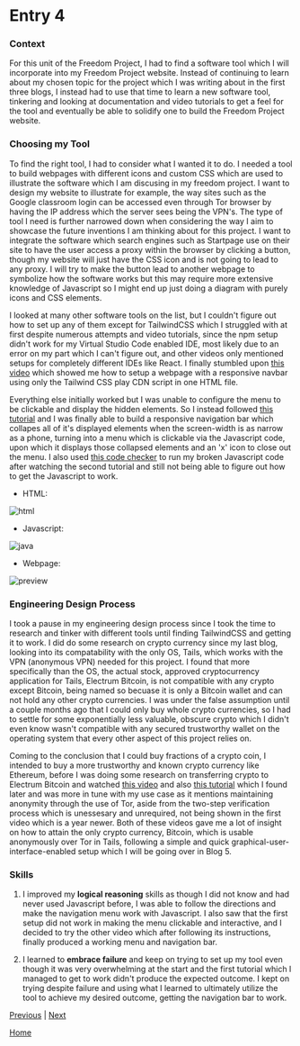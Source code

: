 # Entry 4

### Context
For this unit of the Freedom Project, I had to find a software tool which I will incorporate into my Freedom Project website. Instead of continuing to learn about my chosen topic for the project which I was writing about in the first three blogs, I instead had to use that time to learn a new software tool, tinkering and looking at documentation and video tutorials to get a feel for the tool and eventually be able to solidify one to build the Freedom Project website.

### Choosing my Tool
To find the right tool, I had to consider what I wanted it to do. I needed a tool to build webpages with different icons and custom CSS which are used to illustrate the software which I am discusing in my freedom project. I want to design my website to illustrate for example, the way sites such as the Google classroom login can be accessed even through Tor browser by having the IP address which the server sees being the VPN's. The type of tool I need is further narrowed down when considering the way I aim to showcase the future inventions I am thinking about for this project. I want to integrate the software which search engines such as Startpage use on their site to have the user access a proxy within the browser by clicking a button, though my website will just have the CSS icon and is not going to lead to any proxy. I will try to make the button lead to another webpage to symbolize how the software works but this may require more extensive knowledge of Javascript so I might end up just doing a diagram with purely icons and CSS elements.

I looked at many other software tools on the list, but I couldn't figure out how to set up any of them except for TailwindCSS which I struggled with at first despite numerous attempts and video tutorials, since the npm setup didn't work for my Virtual Studio Code enabled IDE, most likely due to an error on my part which I can't figure out, and other videos only mentioned setups for completely different IDEs like React. I finally stumbled upon [this video](https://www.youtube.com/watch?v=vYowvsUiChs) which showed me how to setup a webpage with a responsive navbar using only the Tailwind CSS play CDN script in one HTML file. 

Everything else initially worked but I was unable to configure the menu to be clickable and display the hidden elements. So I instead followed [this tutorial](https://www.youtube.com/watch?v=X6CsbhSVUEc) and I was finally able to build a responsive navigation bar which collapes all of it's displayed elements when the screen-width is as narrow as a phone, turning into a menu which is clickable via the Javascript code, upon which it displays those collapsed elements and an 'x' icon to close out the menu. I also used [this code checker](https://zzzcode.ai/) to run my broken Javascript code after watching the second tutorial and still not being able to figure out how to get the Javascript to work.

  - HTML:
    
![html](https://github.com/jacobl3371/sep10-freedom-project/assets/146866607/8d3bdd98-4390-42d7-b52f-54fa1b3481cd)

  - Javascript:
    
![java](https://github.com/jacobl3371/sep10-freedom-project/assets/146866607/8b116bd3-a35c-499a-965f-2f4054d7d814)

  - Webpage:
    
![preview](https://github.com/jacobl3371/sep10-freedom-project/assets/146866607/01152434-e5dc-4d42-965f-6c8d11d15fc9)

### Engineering Design Process
I took a pause in my engineering design process since I took the time to research and tinker with different tools until finding TailwindCSS and getting it to work. I did do some research on crypto currency since my last blog, looking into its compatability with the only OS, Tails, which works with the VPN (anonymous VPN) needed for this project. I found that more specifically than the OS, the actual stock, approved cryptocurrency application for Tails, Electrum Bitcoin, is not compatible with any crypto except Bitcoin, being named so becuase it is only a Bitcoin wallet and can not hold any other crypto currencies. I was under the false assumption until a couple months ago that I could only buy whole crypto currencies, so I had to settle for some exponentially less valuable, obscure crypto which I didn't even know wasn't compatible with any secured trustworthy wallet on the operating system that every other aspect of this project relies on. 

Coming to the conclusion that I could buy fractions of a crypto coin, I intended to buy a more trustworthy and known crypto currency like Ethereum, before I was doing some research on transferring crypto to Electrum Bitcoin and watched [this video](https://www.youtube.com/watch?v=AV_w5scAXMQ) and also [this tutorial](https://www.youtube.com/watch?v=O5EjCL56rRg) which I found later and was more in tune with my use case as it mentions maintaining anonymity through the use of Tor, aside from the two-step verification process which is unessesary and unrequired, not being shown in the first video which is a year newer. Both of these videos gave me a lot of insight on how to attain the only crypto currency, Bitcoin, which is usable anonymously over Tor in Tails, following a simple and quick graphical-user-interface-enabled setup which I will be going over in Blog 5.

### Skills
1. I improved my **logical reasoning** skills as though I did not know and had never used Javascript before, I was able to follow the directions and make the navigation menu work with Javascript. I also saw that the first setup did not work in making the menu clickable and interactive, and I decided to try the other video which after following its instructions, finally produced a working menu and navigation bar.
   
2. I learned to **embrace failure** and keep on trying to set up my tool even though it was very overwhelming at the start and the first tutorial which I managed to get to work didn't produce the expected outcome. I kept on trying despite failure and using what I learned to ultimately utilize the tool to achieve my desired outcome, getting the navigation bar to work.

[Previous](entry03.md) | [Next](entry05.md)

[Home](../README.md)
